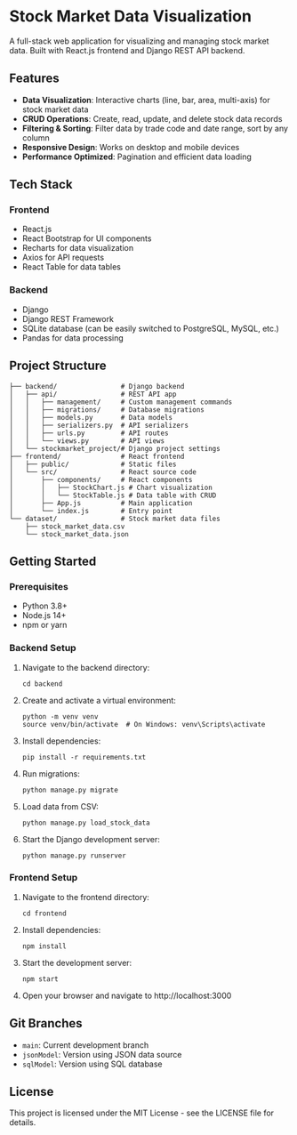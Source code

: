# Stock Market Data Visualization

A full-stack web application for visualizing and managing stock market data. Built with React.js frontend and Django REST API backend.

## Features

- **Data Visualization**: Interactive charts (line, bar, area, multi-axis) for stock market data
- **CRUD Operations**: Create, read, update, and delete stock data records
- **Filtering & Sorting**: Filter data by trade code and date range, sort by any column
- **Responsive Design**: Works on desktop and mobile devices
- **Performance Optimized**: Pagination and efficient data loading

## Tech Stack

### Frontend

- React.js
- React Bootstrap for UI components
- Recharts for data visualization
- Axios for API requests
- React Table for data tables

### Backend

- Django
- Django REST Framework
- SQLite database (can be easily switched to PostgreSQL, MySQL, etc.)
- Pandas for data processing

## Project Structure

```
├── backend/                # Django backend
│   ├── api/                # REST API app
│   │   ├── management/     # Custom management commands
│   │   ├── migrations/     # Database migrations
│   │   ├── models.py       # Data models
│   │   ├── serializers.py  # API serializers
│   │   ├── urls.py         # API routes
│   │   └── views.py        # API views
│   └── stockmarket_project/# Django project settings
├── frontend/               # React frontend
│   ├── public/             # Static files
│   └── src/                # React source code
│       ├── components/     # React components
│       │   ├── StockChart.js # Chart visualization
│       │   └── StockTable.js # Data table with CRUD
│       ├── App.js          # Main application
│       └── index.js        # Entry point
└── dataset/                # Stock market data files
    ├── stock_market_data.csv
    └── stock_market_data.json
```

## Getting Started

### Prerequisites

- Python 3.8+
- Node.js 14+
- npm or yarn

### Backend Setup

1. Navigate to the backend directory:

   ```
   cd backend
   ```

2. Create and activate a virtual environment:

   ```
   python -m venv venv
   source venv/bin/activate  # On Windows: venv\Scripts\activate
   ```

3. Install dependencies:

   ```
   pip install -r requirements.txt
   ```

4. Run migrations:

   ```
   python manage.py migrate
   ```

5. Load data from CSV:

   ```
   python manage.py load_stock_data
   ```

6. Start the Django development server:
   ```
   python manage.py runserver
   ```

### Frontend Setup

1. Navigate to the frontend directory:

   ```
   cd frontend
   ```

2. Install dependencies:

   ```
   npm install
   ```

3. Start the development server:

   ```
   npm start
   ```

4. Open your browser and navigate to http://localhost:3000

## Git Branches

- `main`: Current development branch
- `jsonModel`: Version using JSON data source
- `sqlModel`: Version using SQL database

## License

This project is licensed under the MIT License - see the LICENSE file for details.
